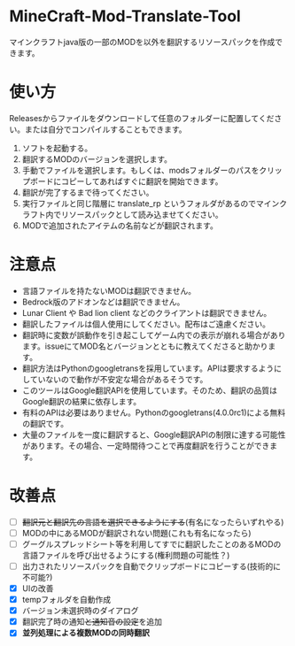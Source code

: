 

# **MineCraft-Mod-Translate-Tool**
マインクラフトjava版の一部のMODを以外を翻訳するリソースパックを作成できます。

# 使い方  
Releasesからファイルをダウンロードして任意のフォルダーに配置してください。または自分でコンパイルすることもできます。  
1. ソフトを起動する。
2. 翻訳するMODのバージョンを選択します。
3. 手動でファイルを選択します。もしくは、modsフォルダーのパスをクリップボードにコピーしてあればすぐに翻訳を開始できます。
4. 翻訳が完了するまで待ってください。
5. 実行ファイルと同じ階層に translate_rp というフォルダがあるのでマインクラフト内でリソースパックとして読み込ませてください。
6. MODで追加されたアイテムの名前などが翻訳されます。

# 注意点  
- 言語ファイルを持たないMODは翻訳できません。  
- Bedrock版のアドオンなどは翻訳できません。  
- Lunar Client や Bad lion client などのクライアントは翻訳できません。  
- 翻訳したファイルは個人使用にしてください。配布はご遠慮ください。  
- 翻訳時に変数が誤動作を引き起こしてゲーム内での表示が崩れる場合があります。issueにてMOD名とバージョンとともに教えてくださると助かります。  
- 翻訳方法はPythonのgoogletransを採用しています。APIは要求するようにしていないので動作が不安定な場合があるそうです。
- このツールはGoogle翻訳APIを使用しています。そのため、翻訳の品質はGoogle翻訳の結果に依存します。  
- 有料のAPIは必要はありません。Pythonのgoogletrans(4.0.0rc1)による無料の翻訳です。  
- 大量のファイルを一度に翻訳すると、Google翻訳APIの制限に達する可能性があります。その場合、一定時間待つことで再度翻訳を行うことができます。

# 改善点
-  [ ] ~~翻訳元と翻訳先の言語を選択できるようにする~~(有名になったらいずれやる)
-  [ ] MODの中にあるMODが翻訳されない問題(これも有名になったら)
-  [ ] グーグルスプレッドシート等を利用してすでに翻訳したことのあるMODの言語ファイルを呼び出せるようにする(権利問題の可能性？)
-  [ ] 出力されたリソースパックを自動でクリップボードにコピーする(技術的に不可能?)
-  [x] UIの改善
-  [x] tempフォルダを自動作成
-  [x] バージョン未選択時のダイアログ
-  [x] 翻訳完了時の通知~~と通知音の設定~~を追加
-  [x] **並列処理による複数MODの同時翻訳**
